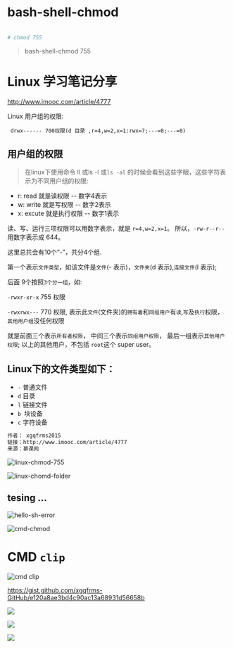 # bash-shell-chmod

```sh
    
# chmod 755
```


> bash-shell-chmod 755




# Linux 学习笔记分享

http://www.imooc.com/article/4777

Linux 用户组的权限:

` drwx------ 700权限(d 目录 ,r=4,w=2,x=1:rwx=7;---=0;---=0)`

## 用户组的权限

> 在linux下使用命令 ll 或ls -l 或`ls -al` 的时候会看到这些字眼，这些字符表示为不同用户组的权限:

* r: read 就是读权限 -- 数字4表示
* w: write 就是写权限 -- 数字2表示
* x: excute 就是执行权限 -- 数字1表示

读、写、运行三项权限可以用数字表示，就是 `r=4,w=2,x=1`。
所以，`-rw-r--r--` 用数字表示成 644。

这里总共会有10个“-”，共分4个组.

第一个表示`文件类型`，如该文件是`文件`(- 表示)，`文件夹`(d 表示),`连接文件`(l 表示);

后面 9个按照`3个分一组`，如:

`-rwxr-xr-x`  755 权限

`-rwxrwx---` 770 权限,
表示此`文件`(文件夹)的`拥有着`和`同组用户`有`读`,`写`及`执行`权限，
`其他用户组`没任何权限

就是前面三个表示`所有者权限`，
中间三个表示`同组用户权限`，
最后一组表示`其他用户权限`;
以上的其他用户，不包括 `root`这个 super user。

## Linux下的文件类型如下：

* `-` 普通文件
* `d` 目录
* `l` 链接文件
* `b `块设备
* `c` 字符设备


```md
作者： xgqfrms2015 
链接：http://www.imooc.com/article/4777
来源：慕课网
```

![linux-chmod-755](https://user-images.githubusercontent.com/18028768/26973351-aad01b90-4d48-11e7-9911-59dcd44a8f61.png)

![linux-chomd-folder](https://user-images.githubusercontent.com/18028768/26973352-aad08aa8-4d48-11e7-8b6f-2e461130c3e9.png)




## tesing ...



![hello-sh-error](https://user-images.githubusercontent.com/18028768/26973349-aacdae78-4d48-11e7-8cc8-45ca293e665e.png)


![cmd-chmod](https://user-images.githubusercontent.com/18028768/26973406-fb12ca1c-4d48-11e7-9fc0-7fe8e4f9d734.png)

# CMD `clip`

![cmd clip](https://user-images.githubusercontent.com/18028768/26973350-aace0d50-4d48-11e7-9db3-ad3d07559a77.png)



https://gist.github.com/xgqfrms-GitHub/e120a8ae3bd4c90ac13a68931d56658b


![](https://camo.githubusercontent.com/95f1c42872d0fb9be1bd3b414021b22173687fb5/68747470733a2f2f696d672e6c61626e6f6c2e6f72672f64692f636f70792d746f2d636c6970626f6172642e676966)


![](https://user-images.githubusercontent.com/18028768/27523171-16690b92-5a5e-11e7-847c-a5776c36df64.png)

![](https://user-images.githubusercontent.com/18028768/26973350-aace0d50-4d48-11e7-9db3-ad3d07559a77.png)
